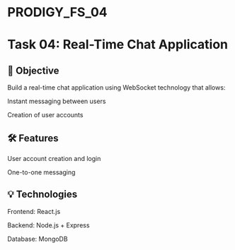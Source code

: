 # PRODIGY_FS_04

# Task 04: Real-Time Chat Application

## 📌 Objective

Build a real-time chat application using WebSocket technology that allows:

Instant messaging between users

Creation of user accounts

## 🛠️ Features

User account creation and login

One-to-one messaging

## 💡 Technologies

Frontend: React.js

Backend: Node.js + Express

Database: MongoDB 
